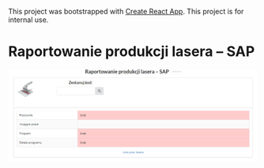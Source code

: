 This project was bootstrapped with [Create React App](https://github.com/facebook/create-react-app).
This project is for internal use.

# Raportowanie produkcji lasera – SAP
![ekran raportowania](doc/raportowanie_produkcji_lasera_scr.png?raw=true "ekran raportowania")
